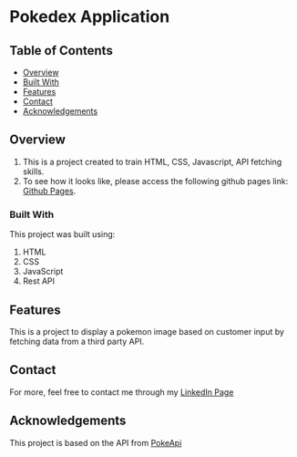 # Pokedex Application

## Table of Contents

- [Overview](#overview)
- [Built With](#built-with)
- [Features](#features)
- [Contact](#contact)
- [Acknowledgements](#acknowledgements)

## Overview

<!-- TODO: Add a screenshot of the live project.
    1. Link to a 'live demo.'
    2. Describe your overall experience in a couple of sentences.
    3. List a few specific technical things that you learned or improved on.
    4. Share any other tips or guidance for others attempting this or something similar.
 -->
 
  1. This is a project created to train HTML, CSS, Javascript, API fetching skills.
  2. To see how it looks like, please access the following github pages link: 
  [Github Pages](https://leo-sn.github.io/pokedex/).

### Built With

<!-- TODO: List any MAJOR libraries/frameworks (e.g. React, Tailwind) with links to their homepages. -->
This project was built using:
  1. HTML
  2. CSS
  3. JavaScript
  4. Rest API

## Features

<!-- TODO: List what specific 'user problems' that this application solves. -->
This is a project to display a pokemon image based on customer input by fetching data from a third party API. 

## Contact

<!-- TODO: Include icons and links to your RELEVANT, PROFESSIONAL 'DEV-ORIENTED' social media. LinkedIn and dev.to are minimum. -->
For more, feel free to contact me through my [LinkedIn Page](https://www.linkedin.com/in/leonardosn/)

## Acknowledgements

<!-- TODO: List any blog posts, tutorials or plugins that you may have used to complete the project. Only list those that had a significant impact. Obviously, we all 'Google' stuff while working on our things, but maybe something in particular stood out as a 'major contributor' to your skill set for this project. -->
This project is based on the API from [PokeApi](https://pokeapi.co/)
